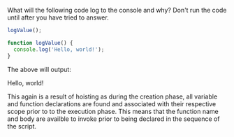 What will the following code log to the console and why? Don't run the code until after you have tried to answer.

```Javascript
logValue();

function logValue() {
  console.log('Hello, world!');
}
```

The above will output:

Hello, world!

This again is a result of hoisting as during the creation phase, all variable and function declarations are found and associated with their respective scope prior to to the execution phase. This means that the function name and body are availble to invoke prior to being declared in the sequence of the script. 